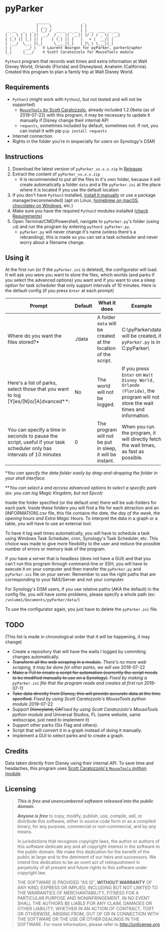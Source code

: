 # pyParker

                  ______               _                
                  | ___ \             | |               
     _ __   _   _ | |_/ /  __ _  _ __ | | __  ___  _ __ 
    | '_ \ | | | ||  __/  / _` || '__|| |/ / / _ \| '__|
    | |_) || |_| || |    | (_| || |   |   < |  __/| |   
    | .__/  \__, |\_|     \__,_||_|   |_|\_\ \___||_|   
    | |      __/ |   © Laurent Bourgon for pyParker, parkerGrapher
    |_|     |___/    © Scott Caratozzolo for MouseTools module

`Python3` program that records wait times and extra information at Walt Disney World, Orlando (Florida) and Disneyland, Anaheim (California).
Created this program to plan a family trip at Walt Disney World.

## Requirements

- `Python3` (might work with `Python2`, but not tested and will not be supported)
    - [`MouseTools` by Scott Caratozzolo](https://github.com/scaratozzolo/MouseTools), already included 1.2.0beta (as of 2019-07-22) with this program, it may be necessary to update it manually if Disney change their internal API
    - `requests`, sometimes included by default, sometimes not. If not, you can install it with pip `pip install requests`
- Internet connection
- Rights in the folder you're in (especially for users on Synology's DSM)

## Instructions

1. Download the latest version of `pyParker_vx.x.x.zip` in [Releases](https://github.com/BourgonLaurent/pyParker/releases)
2. Extract the content of `pyParker_vx.x.x.zip`
    - It is recommended to put all the files in it's own folder, because it will create automatically a folder `data` and a file `pyParker.ini` at the place where it is located if you use the default location
3. If you don't have `Python3` installed, [install it manually](https://www.python.org/downloads/) or use a package manager(recommended) (apt on Linux, [homebrew on macOS](https://brew.sh/), [chocolatey on Windows](https://chocolatey.org/), etc.)
4. Make sure you have the required `Python3` modules installed ([check Requirements](README.md#Requirements))
5. Open Terminal/CMD/Powershell, navigate to `pyParker.py`'s folder (using `cd`) and run the program by entering `python3 pyParker.py`.
    - `pyParker.py` will never change it's name (unless there's a rebranding), this is made so you can set a task scheduler and never worry about a filename change.

## Using it

At the first run (or if the `pyParker.ini` is deleted), the configurator will load. It will ask you were you want to store the files, which worlds (and parks if you select the advanced options) you want and if you want to use a sleep option for task scheduler that only support intervals of 10 minutes. Here is the default config (if you press `Enter` at each prompt)

| Prompt                                                                                                                | Default | What it does                                                   | Example                                                                                                                   |
|-----------------------------------------------------------------------------------------------------------------------|---------|----------------------------------------------------------------|-----------------------------------------------------------------------------------------------------------------------------|
| Where do you want the files stored?*                                                                                  | ./data | A folder `data` will be created at the location of the script. | C:\pyParker\data will be created, if `pyParker.py` is in C:pyParker\                                                     |                                      | If you press `Enter` on `Walt Disney World, Orlando (Florida)`, the program will not store the wait times and information of Walt Disney World.|
| Here's a list of parks, select those that you want to log [Y]es/[N]o/[A]dvanced**:                                                 | No      | The world will not be logged.                                      | If you press `Enter` on `Walt Disney World, Orlando (Florida)`, the program will not store the wait times and information.|
| You can specify a time in seconds to pause the script, useful if your task scheduler only has intervals of 10 minutes | 0       | The program will not be put in sleep, it will be instant.      | When you run the program, it will directly fetch the wait times, as fast as possible.                                       |

\*_You can specify the data folder easily by drag-and-dropping the folder in your shell interface._

\**_You can select `A` and access advanced options to select a specific park (ex. you can log Magic Kingdom, but not Epcot)_

Inside the folder specified (or the default one) there will be sub-folders for each park. Inside these folders you will find a file for each attraction and an [INFORMATION].csv file, this file contains *the date, the day of the week, the opening hours and Extra Magic Hours.* To interpret the data in a graph or a table, you will have to use an external tool.

To have it log wait times automatically, you will have to schedule a task using Windows Task Scheduler, cron, Synology's Task Scheduler, etc. This choice was made to give more flexibility to the user and reduce the possible number of errors or memory leak of the program.

If you have a server that is headless (does not have a GUI) and that you can't run this program through command-line or SSH, you will have to execute it on your computer and then transfer the `pyParker.py` and `pyParker.ini` file on your server. Remember to use the right paths that are corresponding to your NAS/Server and not your computer.

For Synology's DSM users, if you use relative paths (AKA the default) in the config file, you will have some problems, please specify a whole path (ex: `/volume1/Documents/pyParker/data/`)

To use the configurator again, you just have to delete the `pyParker.ini` file.

## TODO

(This list is made in chronological order that it will be happening, it may change)

- Create a repository that will have the waits I logged by commiting changes automatically.
- ~~Transform all the web scraping in a module.~~ *There's no more web scraping, it may be done for other parks, we will see* 2019-07-22
- ~~Make a TUI to create a script for automation (currently the script needs to be modified manually to use on a Synology).~~ *Fixed by making a `pyParker.ini` file that the program reads and creates at first run* 2019-07-11
- ~~Take data directly from Disney, this will provide accurate data at the time specified.~~ *Fixed by using Scott Caratozzolo's MouseTools python module* 2019-07-22
- Support ~~Disneyland, CA~~*Fixed by using Scott Caratozzolo's MouseTools python module* and Universal Studios, FL (same website, same webscrape, just need to implement it)
- Support other parks (Six Flag and others).
- Script that will convert it in a graph instead of doing it manually.
- Implement a GUI to select parks and to create a graph.

## Credits

Data taken directly from Disney using their internal API. To save time and headaches, this program uses [Scott Caratozzolo's `MouseTools` python module](https://github.com/scaratozzolo/MouseTools).

## Licensing

> _**This is free and unencumbered software released into the public domain.**_
>
> _**Anyone is free**_ to copy, modify, publish, use, compile, sell, or distribute this software, either in source code form or as a compiled binary, for any purpose, commercial or non-commercial, and by any means.
>
> In jurisdictions that recognize copyright laws, the author or authors of this software dedicate any and all copyright interest in the software to the public domain. We make this dedication for the benefit of the public at large and to the detriment of our heirs and successors. We intend this dedication to be an overt act of relinquishment in perpetuity of all present and future rights to this software under copyright law.
>
> THE SOFTWARE IS PROVIDED "AS IS", _**WITHOUT WARRANTY**_ OF ANY KIND, EXPRESS OR IMPLIED, INCLUDING BUT NOT LIMITED TO THE WARRANTIES OF MERCHANTABILITY, FITNESS FOR A PARTICULAR PURPOSE AND NONINFRINGEMENT. IN NO EVENT SHALL THE AUTHORS BE LIABLE FOR ANY CLAIM, DAMAGES OR OTHER LIABILITY, WHETHER IN AN ACTION OF CONTRACT, TORT OR OTHERWISE, ARISING FROM, OUT OF OR IN CONNECTION WITH THE SOFTWARE OR THE USE OR OTHER DEALINGS IN THE SOFTWARE.
> For more information, please refer to <http://unlicense.org>
